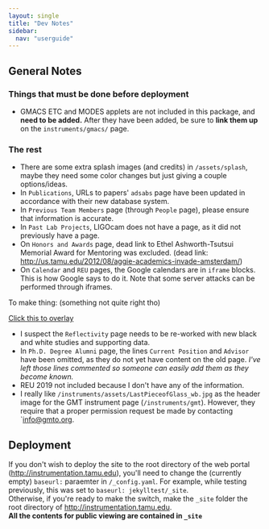 ```yaml
---
layout: single
title: "Dev Notes"
sidebar:
  nav: "userguide"
---
```

## General Notes
### Things that must be done before deployment
- GMACS ETC and MODES applets are not included in this package, and **need to be added.** After they have been added, be sure to **link them up** on the `instruments/gmacs/` page.


### The rest
- There are some extra splash images (and credits) in `/assets/splash`, maybe they need some color changes but just giving a couple options/ideas.
- In `Publications`, URLs to papers' `adsabs` page have been updated in accordance with their new database system.  
- In `Previous Team Members` page (through `People` page), please ensure that information is accurate.  
- In `Past Lab Projects`, LIGOcam does not have a page, as it did not previously have a page.  
- On `Honors and Awards` page, dead link to Ethel Ashworth-Tsutsui Memorial Award for Mentoring was excluded. (dead link: http://us.tamu.edu/2012/08/aggie-academics-invade-amsterdam/)  
- On `Calendar` and `REU` pages, the Google calendars are in `iframe` blocks. This is how Google says to do it. Note that some server attacks can be performed through iframes.  

To make thing: (something not quite right tho)
<div id="overlay" onclick="off()"><div style="max-height: 80%;max-width: 80%"><img id="overlay_display"></div></div>
<script>
function on(plot) {
	document.getElementById("overlay_display").src = plot;
	document.getElementById("overlay").style.display = "block";
}

function off() {
  document.getElementById("overlay").style.display = "none";
}
</script>
<a onclick="on('../assets/disappearingGlassFish.png'); return false;" href="../assets/disappearingGlassFish.png" target="_blank">Click this to overlay</a>

- I suspect the `Reflectivity` page needs to be re-worked with new black and white studies and supporting data.  
- In `Ph.D. Degree Alumni` page, the lines `Current Position` and `Advisor`  have been omitted, as they do not yet have content on the old page. *I've left those lines commented so someone can easily add them as they become known.*  
- REU 2019 not included because I don't have any of the information.  
- I really like `/instruments/assets/LastPieceofGlass_wb.jpg` as the header image for the GMT instrument page (`/instruments/gmt`). However, they require that a proper permission request be made by contacting `info@gmto.org.  

## Deployment
If you don't wish to deploy the site to the root directory of the web portal (http://instrumentation.tamu.edu), you'll need to change the (currently empty) `baseurl:` paraemter in `/_config.yaml`. For example, while testing previously, this was set to `baseurl: jekylltest/_site`.  
Otherwise, if you're ready to make the switch, make the `_site` folder the root directory of http://instrumentation.tamu.edu.  
**All the contents for public viewing are contained in `_site`**